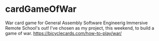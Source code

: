 # cardGameOfWar
War card game for General Assembly Software Engineerig Immersive Remote  School's out! I've chosen as my project, this weekend, to build a game of war. https://bicyclecards.com/how-to-play/war/ 
